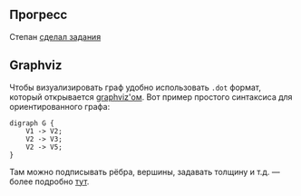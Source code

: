## Прогресс

Степан [сделал задания](https://github.com/Mangman/Autumn)

## Graphviz

Чтобы визуализировать граф удобно использовать `.dot` формат, который открывается [graphviz'ом](http://www.graphviz.org/Download.php). Вот пример простого синтаксиса для ориентированного графа: 

~~~
digraph G {
	V1 -> V2;
	V2 -> V3;
	V2 -> V5;
}
~~~	

Там можно подписывать рёбра, вершины, задавать толщину и т.д. — более подробно [тут](https://en.wikipedia.org/wiki/DOT_(graph_description_language)). 
